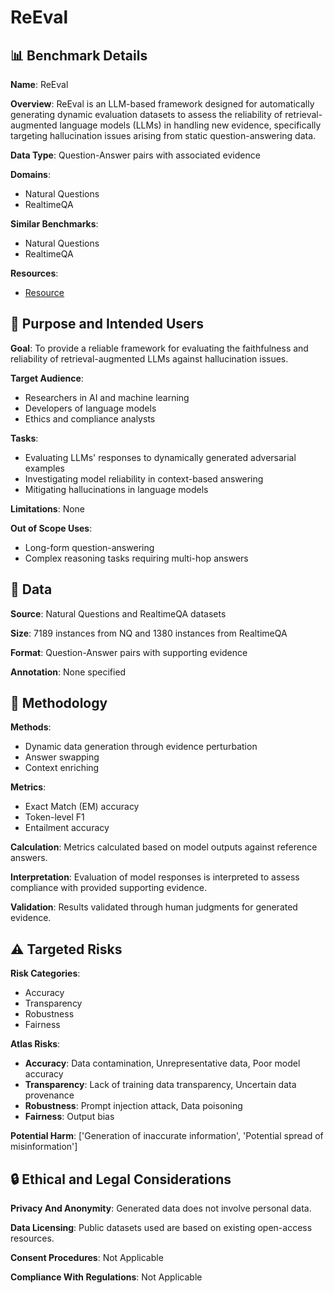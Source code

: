 # ReEval

## 📊 Benchmark Details

**Name**: ReEval

**Overview**: ReEval is an LLM-based framework designed for automatically generating dynamic evaluation datasets to assess the reliability of retrieval-augmented language models (LLMs) in handling new evidence, specifically targeting hallucination issues arising from static question-answering data.

**Data Type**: Question-Answer pairs with associated evidence

**Domains**:
- Natural Questions
- RealtimeQA

**Similar Benchmarks**:
- Natural Questions
- RealtimeQA

**Resources**:
- [Resource](https://autodebug-llm.github.io/)

## 🎯 Purpose and Intended Users

**Goal**: To provide a reliable framework for evaluating the faithfulness and reliability of retrieval-augmented LLMs against hallucination issues.

**Target Audience**:
- Researchers in AI and machine learning
- Developers of language models
- Ethics and compliance analysts

**Tasks**:
- Evaluating LLMs' responses to dynamically generated adversarial examples
- Investigating model reliability in context-based answering
- Mitigating hallucinations in language models

**Limitations**: None

**Out of Scope Uses**:
- Long-form question-answering
- Complex reasoning tasks requiring multi-hop answers

## 💾 Data

**Source**: Natural Questions and RealtimeQA datasets

**Size**: 7189 instances from NQ and 1380 instances from RealtimeQA

**Format**: Question-Answer pairs with supporting evidence

**Annotation**: None specified

## 🔬 Methodology

**Methods**:
- Dynamic data generation through evidence perturbation
- Answer swapping
- Context enriching

**Metrics**:
- Exact Match (EM) accuracy
- Token-level F1
- Entailment accuracy

**Calculation**: Metrics calculated based on model outputs against reference answers.

**Interpretation**: Evaluation of model responses is interpreted to assess compliance with provided supporting evidence.

**Validation**: Results validated through human judgments for generated evidence.

## ⚠️ Targeted Risks

**Risk Categories**:
- Accuracy
- Transparency
- Robustness
- Fairness

**Atlas Risks**:
- **Accuracy**: Data contamination, Unrepresentative data, Poor model accuracy
- **Transparency**: Lack of training data transparency, Uncertain data provenance
- **Robustness**: Prompt injection attack, Data poisoning
- **Fairness**: Output bias

**Potential Harm**: ['Generation of inaccurate information', 'Potential spread of misinformation']

## 🔒 Ethical and Legal Considerations

**Privacy And Anonymity**: Generated data does not involve personal data.

**Data Licensing**: Public datasets used are based on existing open-access resources.

**Consent Procedures**: Not Applicable

**Compliance With Regulations**: Not Applicable
